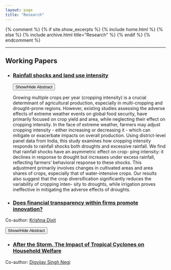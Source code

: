 ```yaml
---
layout: page
title: "Research"
---
```


{% comment %}
{% if site.show_excerpts %}
  {% include home.html %}
{% else %}
  {% include archive.html title="Research" %}
{% endif %}
{% endcomment %}

<!--
## Published Papers


### Paper 1: [Title of the Published Paper](#link-to-paper1)
A brief description of the published paper. This may include details like the research question, methodology, and findings.

### Paper 2: [Title of the Published Paper](#link-to-paper2)
Another description for a published paper with relevant details and a link to the full paper.

-->
---

## Working Papers

- ### [Rainfall shocks and land use intensity]()
  <button class="dropdown-button" onclick="toggleAbstract('abstract1')">Show/Hide Abstract</button>
  <div id="abstract1" class="abstract-content">
      Growing multiple crops per year (cropping intensity) is a crucial determinant of agricultural
      production, especially in multi-cropping and drought-prone regions. However, existing studies
      assessing the adverse effects of extreme weather events on global food security, have primarily
      focused on crop yield and area, while neglecting their effect on cropping intensity. In the face
      of extreme weather, farmers may adjust cropping intensity - either increasing or decreasing it - 
      which can mitigate or exacerbate impacts on overall production. Using district-level panel
      data from India, this study examines how cropping intensity responds to rainfall shocks both
      droughts and excessive rainfall. We find that rainfall shocks have an asymmetric effect on crop-
      ping intensity: it declines in response to drought but increases under excess rainfall, reflecting
      farmers’ behavioral response to these shocks. This adjustment primarily involves changes in
      cultivated areas and area shares of crops, especially that of water-intensive crops. Our results
      also suggest that the crop diversification significantly reduces the variability of cropping inten-
      sity to droughts, while irrigation proves ineffective in mitigating the adverse effects of droughts.
  </div>


- ### [Does financial transparency within firms promote innovation?](#)
Co-author: [Krishna Dixit](https://www.imthyderabad.edu.in/faculty/krishnadixit)

  <button class="dropdown-button" onclick="toggleAbstract('abstract1')">Show/Hide Abstract</button>
  <div id="abstract2" class="abstract-content">

  </div>



- ### [After the Storm. The Impact of Tropical Cyclones on Household Welfare](#)
Co-author: [Digvijay Singh Negi](https://sites.google.com/view/digvijaysnegi/home?authuser=0)







